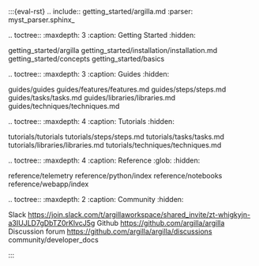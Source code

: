 :::{eval-rst}
.. include:: getting_started/argilla.md
   :parser: myst_parser.sphinx_

.. toctree::
   :maxdepth: 3
   :caption: Getting Started
   :hidden:

   getting_started/argilla
   getting_started/installation/installation.md
   getting_started/concepts
   getting_started/basics

.. toctree::
   :maxdepth: 3
   :caption: Guides
   :hidden:

   guides/guides
   guides/features/features.md
   guides/steps/steps.md
   guides/tasks/tasks.md
   guides/libraries/libraries.md
   guides/techniques/techniques.md

.. toctree::
   :maxdepth: 4
   :caption: Tutorials
   :hidden:

   tutorials/tutorials
   tutorials/steps/steps.md
   tutorials/tasks/tasks.md
   tutorials/libraries/libraries.md
   tutorials/techniques/techniques.md

.. toctree::
   :maxdepth: 4
   :caption: Reference
   :glob:
   :hidden:

   reference/telemetry
   reference/python/index
   reference/notebooks
   reference/webapp/index

.. toctree::
   :maxdepth: 2
   :caption: Community
   :hidden:

   Slack <https://join.slack.com/t/argillaworkspace/shared_invite/zt-whigkyjn-a3IUJLD7gDbTZ0rKlvcJ5g>
   Github <https://github.com/argilla/argilla>
   Discussion forum <https://github.com/argilla/argilla/discussions>
   community/developer_docs

:::
